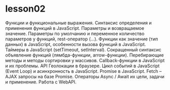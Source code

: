 # lesson02
Функции и функциональные выражения. Синтаксис определения и применения функций в JavaScript. Параметры и возвращаемое значение. Параметры по умолчанию и переменное количество параметров у функций, rest-оператор (...). Функции как значение (тип данных) в JavaScript, особенности вызова функций в JavaScript. Таймеры в JavaScript (setTimeout, setInterval). Сокращенный синтаксис объявление функций (лямбда-функции, arrow-функции). Перебирающие методы и методы сортировки у массивов. Callback-функции в JavaScript и их проблемы. API Геолокации в браузере. Цикл событий в JavaScript (Event Loop) и асинхронность в JavaScript. Promise в JavaScript. Fetch – AJAX запросы на базе Promise. Операторы Async / Await их цели, задачи и применение. Работа с WebAPI.
